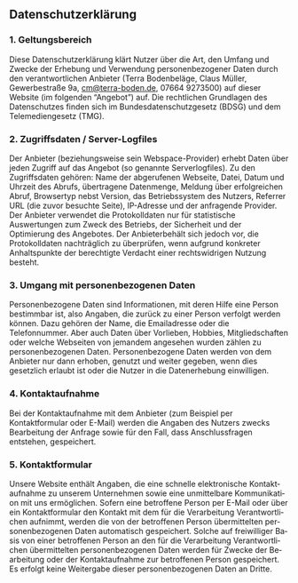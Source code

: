 <h2 class="c-headline c-headline--primary c-headline--with-spacing">Datenschutzerklärung</h2>

<h3 class="c-headline c-headline--no-spacing c-headline--text-sizing c-headline--body-font">1. Geltungsbereich</h3>

Diese Datenschutzerklärung klärt Nutzer über die Art, den Umfang und Zwecke der Erhebung und Verwendung personenbezogener Daten durch den verantwortlichen Anbieter (Terra Bodenbeläge, Claus Müller, Gewerbestraße 9a, cm@terra-boden.de, 07664 9273500) auf dieser Website (im folgenden “Angebot”) auf. Die rechtlichen Grundlagen des Datenschutzes finden sich im Bundesdatenschutzgesetz (BDSG) und dem Telemediengesetz (TMG).

<h3 class="c-headline c-headline--no-spacing c-headline--text-sizing c-headline--body-font">2. Zugriffsdaten / Server-Logfiles</h3>

Der Anbieter (beziehungsweise sein Webspace-Provider) erhebt Daten über jeden Zugriff auf das Angebot (so genannte Serverlogfiles). Zu den Zugriffsdaten gehören: Name der abgerufenen Webseite, Datei, Datum und Uhrzeit des Abrufs, übertragene Datenmenge, Meldung über erfolgreichen Abruf, Browsertyp nebst Version, das Betriebssystem des Nutzers, Referrer URL (die zuvor besuchte Seite), IP-Adresse und der anfragende Provider. Der Anbieter verwendet die Protokolldaten nur für statistische Auswertungen zum Zweck des Betriebs, der Sicherheit und der Optimierung des Angebotes. Der Anbieterbehält sich jedoch vor, die Protokolldaten nachträglich zu überprüfen, wenn aufgrund konkreter Anhaltspunkte der berechtigte Verdacht einer rechtswidrigen Nutzung besteht.

<h3 class="c-headline c-headline--no-spacing c-headline--text-sizing c-headline--body-font">3. Umgang mit personenbezogenen Daten</h3>

Personenbezogene Daten sind Informationen, mit deren Hilfe eine Person bestimmbar ist, also Angaben, die zurück zu einer Person verfolgt werden können. Dazu gehören der Name, die Emailadresse oder die Telefonnummer. Aber auch Daten über Vorlieben, Hobbies, Mitgliedschaften oder welche Webseiten von jemandem angesehen wurden zählen zu personenbezogenen Daten. Personenbezogene Daten werden von dem Anbieter nur dann erhoben, genutzt und weiter gegeben, wenn dies gesetzlich erlaubt ist oder die Nutzer in die Datenerhebung einwilligen.

<h3 class="c-headline c-headline--no-spacing c-headline--text-sizing c-headline--body-font">4. Kontaktaufnahme</h3>

Bei der Kontaktaufnahme mit dem Anbieter (zum Beispiel per Kontaktformular oder E-Mail) werden die Angaben des Nutzers zwecks Bearbeitung der Anfrage sowie für den Fall, dass Anschlussfragen entstehen, gespeichert.

<h3 class="c-headline c-headline--no-spacing c-headline--text-sizing c-headline--body-font">5. Kontaktformular</h3>

Un­se­re Web­site ent­hält An­ga­ben, die eine schnel­le elek­tro­ni­sche Kon­takt­auf­nah­me zu un­se­rem Un­ter­neh­men so­wie eine un­mit­tel­ba­re Kom­mu­ni­ka­ti­on mit uns er­mög­li­chen. So­fern eine be­trof­fe­ne Per­son per E-Mail oder über ein Kon­takt­for­mu­lar den Kon­takt mit dem für die Ver­ar­bei­tung Ver­ant­wort­li­chen auf­nimmt, wer­den die von der be­trof­fe­nen Per­son über­mit­tel­ten per­so­nen­be­zo­ge­nen Da­ten au­to­ma­tisch ge­spei­chert. Sol­che auf frei­wil­li­ger Ba­sis von ei­ner be­trof­fe­nen Per­son an den für die Ver­ar­bei­tung Ver­ant­wort­li­chen über­mit­tel­ten per­so­nen­be­zo­ge­nen Da­ten wer­den für Zwe­cke der Be­ar­bei­tung oder der Kon­takt­auf­nah­me zur be­trof­fe­nen Per­son ge­spei­chert. Es er­folgt kei­ne Wei­ter­ga­be die­ser per­so­nen­be­zo­ge­nen Da­ten an Drit­te.
